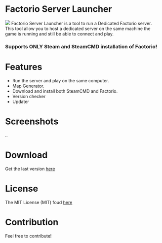 # Factorio Server Launcher
<img src="https://travis-ci.org/Limmek/Factorio-Server-Launcher.svg?branch=master">
Factorio Server Launcher is a tool to run a Dedicated Factorio server.
This tool allow you to host a dedicated server on the same machine the game is running and still be able to connect and play.

### Supports ONLY Steam and SteamCMD installation of Factorio!

# Features
* Run the server and play on the same computer.
* Map Generator.
* Download and install both SteamCMD and Factorio.
* Version checker
* Updater

# Screenshots
..

# Download
Get the last version [here](https://github.com/Limmek/Factorio-Server-Launcher/releases/download/1.0.0.0/FactorioServerLauncher.exe)

# License
The MIT License (MIT) foud [here](https://github.com/Limmek/Factorio-Server-Launcher/blob/master/LICENSE)

# Contribution
Feel free to contribute!
